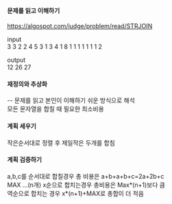 #### 문제를 읽고 이해하기
https://algospot.com/judge/problem/read/STRJOIN

input</br>
3
3
2 2 4
5
3 1 3 4 1
8
1 1 1 1 1 1 1 2


output</br>
12
26
27


#### 재정의와 추상화<br>
-- 문제를 읽고 본인이 이해하기 쉬운 방식으로 해석<br>
모든 문자열을 합칠 때 필요한 최소비용

#### 계획 세우기<br>
작은순서대로 정렬 후 제일작은 두개를 합침<br>

#### 계획 검증하기
a,b,c를 순서대로 합칠경우 총 비용은 a+b+a+b+c=2a+2b+c <br>
MAX ...(n개) x순으로 합치는경우 총비용은 Max*(n+1)보다 큼<br>
역순으로 합치는 경우 x*(n+1)+MAX로 총합이 더 적음
